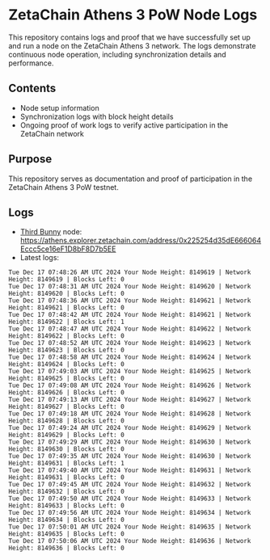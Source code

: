 # ZetaChain Athens 3 PoW Node Logs
This repository contains logs and proof that we have successfully set up and run a node on the ZetaChain Athens 3 network. The logs demonstrate continuous node operation, including synchronization details and performance.

## Contents
- Node setup information
- Synchronization logs with block height details
- Ongoing proof of work logs to verify active participation in the ZetaChain network

## Purpose
This repository serves as documentation and proof of participation in the ZetaChain Athens 3 PoW testnet.

## Logs

- [Third Bunny](https://thirdbunny.xyz/) node: https://athens.explorer.zetachain.com/address/0x225254d35dE666064Eccc5ce16eF1D8bF8D7b5EE
- Latest logs:
```
Tue Dec 17 07:48:26 AM UTC 2024 Your Node Height: 8149619 | Network Height: 8149619 | Blocks Left: 0
Tue Dec 17 07:48:31 AM UTC 2024 Your Node Height: 8149620 | Network Height: 8149620 | Blocks Left: 0
Tue Dec 17 07:48:36 AM UTC 2024 Your Node Height: 8149621 | Network Height: 8149621 | Blocks Left: 0
Tue Dec 17 07:48:42 AM UTC 2024 Your Node Height: 8149621 | Network Height: 8149622 | Blocks Left: 1
Tue Dec 17 07:48:47 AM UTC 2024 Your Node Height: 8149622 | Network Height: 8149622 | Blocks Left: 0
Tue Dec 17 07:48:52 AM UTC 2024 Your Node Height: 8149623 | Network Height: 8149623 | Blocks Left: 0
Tue Dec 17 07:48:58 AM UTC 2024 Your Node Height: 8149624 | Network Height: 8149624 | Blocks Left: 0
Tue Dec 17 07:49:03 AM UTC 2024 Your Node Height: 8149625 | Network Height: 8149625 | Blocks Left: 0
Tue Dec 17 07:49:08 AM UTC 2024 Your Node Height: 8149626 | Network Height: 8149626 | Blocks Left: 0
Tue Dec 17 07:49:13 AM UTC 2024 Your Node Height: 8149627 | Network Height: 8149627 | Blocks Left: 0
Tue Dec 17 07:49:18 AM UTC 2024 Your Node Height: 8149628 | Network Height: 8149628 | Blocks Left: 0
Tue Dec 17 07:49:24 AM UTC 2024 Your Node Height: 8149629 | Network Height: 8149629 | Blocks Left: 0
Tue Dec 17 07:49:29 AM UTC 2024 Your Node Height: 8149630 | Network Height: 8149630 | Blocks Left: 0
Tue Dec 17 07:49:35 AM UTC 2024 Your Node Height: 8149630 | Network Height: 8149631 | Blocks Left: 1
Tue Dec 17 07:49:40 AM UTC 2024 Your Node Height: 8149631 | Network Height: 8149631 | Blocks Left: 0
Tue Dec 17 07:49:45 AM UTC 2024 Your Node Height: 8149632 | Network Height: 8149632 | Blocks Left: 0
Tue Dec 17 07:49:50 AM UTC 2024 Your Node Height: 8149633 | Network Height: 8149633 | Blocks Left: 0
Tue Dec 17 07:49:56 AM UTC 2024 Your Node Height: 8149634 | Network Height: 8149634 | Blocks Left: 0
Tue Dec 17 07:50:01 AM UTC 2024 Your Node Height: 8149635 | Network Height: 8149635 | Blocks Left: 0
Tue Dec 17 07:50:06 AM UTC 2024 Your Node Height: 8149636 | Network Height: 8149636 | Blocks Left: 0
```
